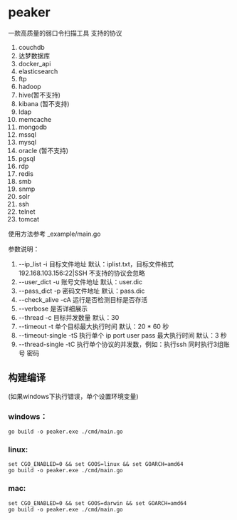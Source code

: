 # peaker

一款高质量的弱口令扫描工具
支持的协议
1. couchdb 
2. 达梦数据库
3. docker_api 
4. elasticsearch 
5. ftp
6. hadoop 
7. hive(暂不支持)
8. kibana (暂不支持)
9. ldap 
10. memcache 
11. mongodb 
12. mssql 
13. mysql 
14. oracle (暂不支持)
15. pgsql 
16. rdp 
17. redis 
18. smb 
19. snmp 
20. solr 
21. ssh 
22. telnet 
23. tomcat


使用方法参考 _example/main.go

参数说明：
1. --ip_list -i 目标文件地址 默认：iplist.txt，目标文件格式 192.168.103.156:22|SSH  不支持的协议会忽略
2. --user_dict -u 账号文件地址 默认：user.dic
3. --pass_dict -p 密码文件地址 默认：pass.dic
4. --check_alive -cA 运行是否检测目标是否存活
5. --verbose 是否详细展示
6. --thread -c 目标并发数量 默认：30
7. --timeout -t 单个目标最大执行时间 默认：20 * 60 秒
8. --timeout-single -tS 执行单个 ip port user pass 最大执行时间 默认：3 秒
9. --thread-single -tC 执行单个协议的并发数，例如：执行ssh 同时执行3组账号 密码
   
 ## 构建编译
(如果windows下执行错误，单个设置环境变量)
### windows：
    go build -o peaker.exe ./cmd/main.go
### linux: 
    set CGO_ENABLED=0 && set GOOS=linux && set GOARCH=amd64  
    go build -o peaker.exe ./cmd/main.go
### mac:
    set CGO_ENABLED=0 && set GOOS=darwin && set GOARCH=amd64  
    go build -o peaker.exe ./cmd/main.go
